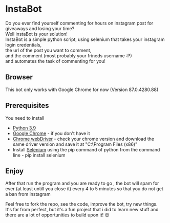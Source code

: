 # InstaBot
Do you ever find yourself commenting for hours on instagram post for giveaways and losing your time?   
Well instaBot is your solution!   
InstaBot is a simple python script, using selenium that takes your instagram login credentials,  
the url of the post you want to comment,  
and the comment (most probably your frineds username :P)  
and automates the task of commenting for you!  

## Browser
This bot only works with Google Chrome for now (Version 87.0.4280.88)  

## Prerequisites

You need to install
* [Python 3.9](https://www.python.org/downloads/release/python-390/)
* [Google Chrome](https://www.google.com/chrome/?brand=JJTC&gclid=CjwKCAiAz4b_BRBbEiwA5XlVVjIcGxTS_CNWqTO8R2jV3efCX8c1tcEGSzJWjoRWjSU3clL_CFKDDxoCXNoQAvD_BwE&gclsrc=aw.ds) - if you don't have it
* [Chrome webDriver](https://chromedriver.chromium.org/downloads) - check your chrome version and download the same driver version and save it at "C:\Program Files (x86)\"   
* Install [Selenium](https://www.selenium.dev/) using the pip command of python from the command line - pip install selenium  
## Enjoy
After that run the program and you are ready to go , the bot will spam for ever (at least untill you close it) every 4 to 5 minutes so that you do not get a ban from instagram  

Feel free to fork the repo, see the code, improve the bot, try new things.  
It's far from perfect, but it's a fun project that i did to learn new stuff and there are a lot of opportunities to build upon it! 😊

